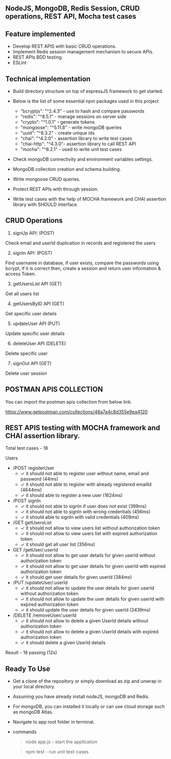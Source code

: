 
## NodeJS, MongoDB, Redis Session, CRUD operations, REST API, Mocha test cases

## Feature implemented

- Develop REST APIS with basic CRUD operations.
- Implement Redis session management mechanism to secure APIs. 
- REST APIs BDD testing.
- ESLint

## Technical implementation

- Build directory structure on top of expressJS framework to get started.
- Below is the list of some essential npm packages used in this project
  
    - "bcryptjs": "^2.4.3" - use to hash and compare passwords
    - "redis": "^8.5.1" - manage sessions on server side
    - "crypto": "^1.0.1" - generate tokens
    - "mongoose": "^5.11.8" - write mongoDB queries
    - "uuid": "^8.3.2" - create unique ids
    - "chai": "^4.2.0" - assertion library to write test cases
    - "chai-http": "^4.3.0"-  assertion library to call REST API
    - "mocha": "^8.2.1" - used to write unit test cases
    
- Check mongoDB connectivity and environment variables settings.
- MongoDB collection creation and schema building.
- Write mongoose CRUD queries.
- Protect REST APIs with through session.
- Write test cases with the help of MOCHA framework and CHAI assertion library with SHOULD interface.

## CRUD Operations 

1. signUp API: (POST)

Check email and userId duplication in records
and registered the users
   
2. signIn API: (POST) 

Find username in database, if user exists,
compare the passwords using bcrypt, if it is correct
then, create a session and return user information & access Token.

3. getUsersList API (GET)

Get all users list

4. getUsersByID API (GET)

Get specific user details

5. updateUser API (PUT)

Update specific user details

6. deleteUser API (DELETE)

Delete specific user

7. signOut API (GET)

Delete user session

## POSTMAN APIS COLLECTION

You can import the postman apis collection from below link.

https://www.getpostman.com/collections/48a7a4c8d355e9ea4120

## REST APIS testing with MOCHA framework and CHAI assertion library. 

Total test cases - 18

Users
   -  /POST registerUser
      - ✓ it should not able to register user without name, email and password (44ms)
      - ✓ it should not able to register with already registered emailId (4644ms)
      - ✓ it should able to register a new user (1624ms)
  -   /POST signIn
      - ✓ it should not able to signIn if user does not exist (399ms)
      - ✓ it should not able to signIn with wrong credentials (456ms)
      - ✓ it should able to signIn with valid credentials (409ms)
  -   /GET getUsersList
      - ✓ it should not allow to view users list without authorization token
      - ✓ it should not allow to view users list with expired authorization token
      - ✓ it should get all user list (356ms)
  -   GET /getUser/:userId
      - ✓ it should not allow to get user details for given userId without authorization token
      - ✓ it should not allow to get user details for given userId with expired authorization token
      - ✓ it should get user details for given userId (384ms)
   -  /PUT /updateUser/:userId
      - ✓ it should not allow to update the user details for given userId without authorization token
      - ✓ it should not allow to update the user details for given userId with expired authorization token
      - ✓ it should update the user details for given userId (3439ms)
   -  /DELETE /removeUser/:userId
      - ✓ it should not allow to delete a given UserId details without authorization token
      - ✓ it should not allow to delete a given UserId details with expired authorization token
      - ✓ it should delete a given UserId details
      
 Result - 18 passing (12s)
 
 ## Ready To Use 
 
 - Get a clone of the repository or simply download as zip and unwrap in your local directory.
 - Assuming you have already install nodeJS, mongoDB and Redis. 
 - For mongoDB, you can installed it locally or can use cloud storage such as mongoDB Atlas.
 - Navigate to app root folder in terminal.
 - commands
   
   > node app.js - start the application
   
   > npm test - run unit test-cases

 



